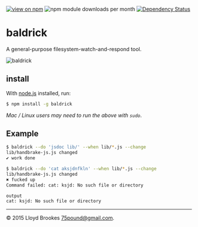 [![view on npm](http://img.shields.io/npm/v/baldrick.svg)](https://www.npmjs.org/package/baldrick)
![npm module downloads per month](http://img.shields.io/npm/dm/baldrick.svg)
[![Dependency Status](https://david-dm.org/75lb/baldrick.svg)](https://david-dm.org/75lb/baldrick)

# baldrick
A general-purpose filesystem-watch-and-respond tool. 

![baldrick](http://fileunderoptimism.files.wordpress.com/2013/04/baldrick-blackadder.jpg)

## install
With [node.js](http://nodejs.org) installed, run:
```sh
$ npm install -g baldrick
```
*Mac / Linux users may need to run the above with `sudo`*.

## Example
```sh
$ baldrick --do 'jsdoc lib/' --when lib/*.js --change
lib/handbrake-js.js changed
✔︎ work done
```

```sh
$ baldrick --do 'cat aksjdnfkln' --when lib/*.js --change
lib/handbrake-js.js changed
✖ fucked up
Command failed: cat: ksjd: No such file or directory

output
cat: ksjd: No such file or directory
```

* * * 

&copy; 2015 Lloyd Brookes 75pound@gmail.com.
